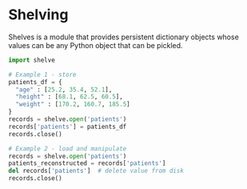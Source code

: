 # Shelving

Shelves is a module that provides persistent dictionary objects
whose values can be any Python object that can be pickled.

```python runnable
import shelve

# Example 1 - store
patients_df = {
  "age" : [25.2, 35.4, 52.1],
  "height" : [68.1, 62.5, 60.5],
  "weight" : [170.2, 160.7, 185.5]
}
records = shelve.open('patients')
records['patients'] = patients_df 
records.close()

# Example 2 - load and manipulate
records = shelve.open('patients')
patients_reconstructed = records['patients']
del records['patients']  # delete value from disk
records.close()
```
